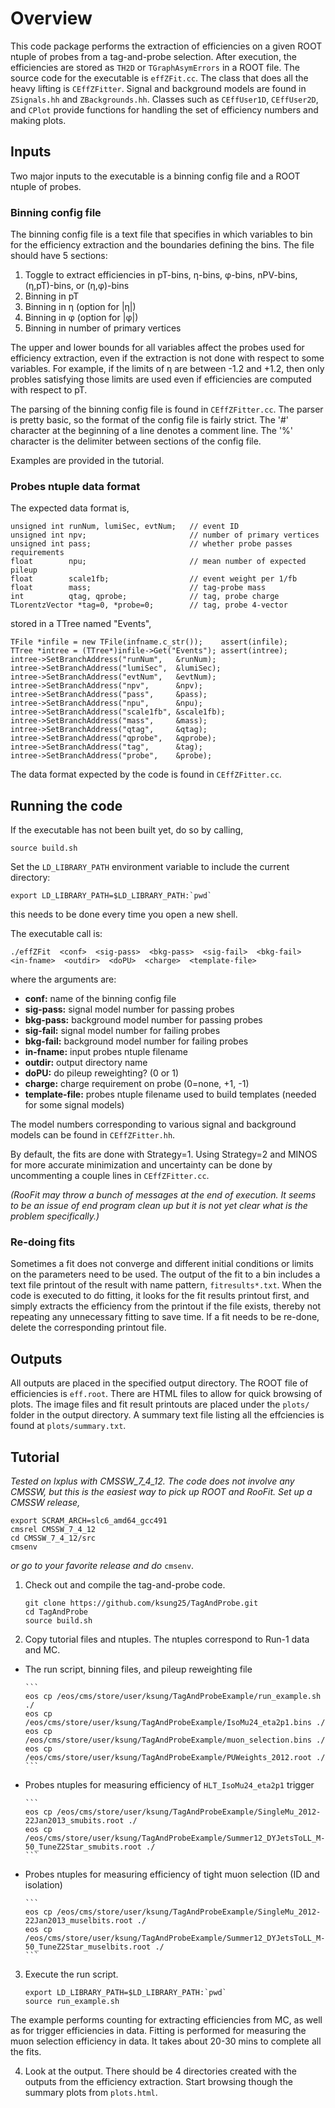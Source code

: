 # Overview
This code package performs the extraction of efficiencies on a given ROOT ntuple of probes from a tag-and-probe selection. After execution, the efficiencies are stored as `TH2D` or `TGraphAsymErrors` in a ROOT file. The source code for the executable is `effZFit.cc`. The class that does all the heavy lifting is `CEffZFitter`. Signal and background models are found in `ZSignals.hh` and `ZBackgrounds.hh`. Classes such as `CEffUser1D`, `CEffUser2D`, and `CPlot` provide functions for handling the set of efficiency numbers and making plots.


## Inputs
Two major inputs to the executable is a binning config file and a ROOT ntuple of probes.


### Binning config file
The binning config file is a text file that specifies in which variables to bin for the efficiency extraction and the boundaries defining the bins. The file should have 5 sections:

1. Toggle to extract efficiencies in pT-bins, &eta;-bins, &phi;-bins, nPV-bins, (&eta;,pT)-bins, or (&eta;,&phi;)-bins
2. Binning in pT
3. Binning in &eta; (option for |&eta;|)
4. Binning in &phi; (option for |&phi;|)
5. Binning in number of primary vertices

The upper and lower bounds for all variables affect the probes used for efficiency extraction, even if the extraction is not done with respect to some variables. For example, if the limits of &eta; are between -1.2 and +1.2, then only probles satisfying those limits are used even if efficiencies are computed with respect to pT.

The parsing of the binning config file is found in `CEffZFitter.cc`. The parser is pretty basic, so the format of the config file is fairly strict. The '\#' character at the beginning of a line denotes a comment line. The '%' character is the delimiter between sections of the config file.

Examples are provided in the tutorial.


### Probes ntuple data format
The expected data format is,
```
unsigned int runNum, lumiSec, evtNum;   // event ID
unsigned int npv;                       // number of primary vertices
unsigned int pass;                      // whether probe passes requirements
float        npu;                       // mean number of expected pileup
float        scale1fb;                  // event weight per 1/fb
float        mass;                      // tag-probe mass
int          qtag, qprobe;              // tag, probe charge
TLorentzVector *tag=0, *probe=0;        // tag, probe 4-vector
```
stored in a TTree named "Events",
```
TFile *infile = new TFile(infname.c_str());    assert(infile);
TTree *intree = (TTree*)infile->Get("Events"); assert(intree);
intree->SetBranchAddress("runNum",   &runNum);
intree->SetBranchAddress("lumiSec",  &lumiSec);
intree->SetBranchAddress("evtNum",   &evtNum);
intree->SetBranchAddress("npv",      &npv);
intree->SetBranchAddress("pass",     &pass);
intree->SetBranchAddress("npu",      &npu);
intree->SetBranchAddress("scale1fb", &scale1fb);
intree->SetBranchAddress("mass",     &mass);
intree->SetBranchAddress("qtag",     &qtag);
intree->SetBranchAddress("qprobe",   &qprobe);
intree->SetBranchAddress("tag",      &tag);
intree->SetBranchAddress("probe",    &probe);
```

The data format expected by the code is found in `CEffZFitter.cc`.


## Running the code
If the executable has not been built yet, do so by calling,
```
source build.sh
```

Set the `LD_LIBRARY_PATH` environment variable to include the current directory:
```
export LD_LIBRARY_PATH=$LD_LIBRARY_PATH:`pwd`
```
this needs to be done every time you open a new shell.

The executable call is:
```
./effZFit  <conf>  <sig-pass>  <bkg-pass>  <sig-fail>  <bkg-fail>  <in-fname>  <outdir>  <doPU>  <charge>  <template-file>
```

where the arguments are:
- **conf:** name of the binning config file
- **sig-pass:** signal model number for passing probes
- **bkg-pass:** background model number for passing probes
- **sig-fail:** signal model number for failing probes
- **bkg-fail:** background model number for failing probes
- **in-fname:** input probes ntuple filename
- **outdir:** output directory name
- **doPU:** do pileup reweighting? (0 or 1)
- **charge:** charge requirement on probe (0=none, +1, -1)
- **template-file:** probes ntuple filename used to build templates (needed for some signal models)

The model numbers corresponding to various signal and background models can be found in `CEffZFitter.hh`.

By default, the fits are done with Strategy=1. Using Strategy=2 and MINOS for more accurate minimization and uncertainty can be done by uncommenting a couple lines in `CEffZFitter.cc`.

*(RooFit may throw a bunch of messages at the end of execution. It seems to be an issue of end program clean up but it is not yet clear what is the problem specifically.)*

### Re-doing fits
Sometimes a fit does not converge and different initial conditions or limits on the parameters need to be used. The output of the fit to a bin includes a text file printout of the result with name pattern, `fitresults*.txt`. When the code is executed to do fitting, it looks for the fit results printout first, and simply extracts the efficiency from the printout if the file exists, thereby not repeating any unnecessary fitting to save time. If a fit needs to be re-done, delete the corresponding printout file.


## Outputs
All outputs are placed in the specified output directory. The ROOT file of efficiencies is `eff.root`. There are HTML files to allow for quick browsing of plots. The image files and fit result printouts are placed under the `plots/` folder in the output directory. A summary text file listing all the effciencies is found at `plots/summary.txt`.


## Tutorial
*Tested on lxplus with CMSSW_7_4_12. The code does not involve any CMSSW, but this is the easiest way to pick up ROOT and RooFit. Set up a CMSSW release,*
```
export SCRAM_ARCH=slc6_amd64_gcc491
cmsrel CMSSW_7_4_12
cd CMSSW_7_4_12/src
cmsenv
```
*or go to your favorite release and do* `cmsenv`.


1. Check out and compile the tag-and-probe code.
    ```
    git clone https://github.com/ksung25/TagAndProbe.git
    cd TagAndProbe
    source build.sh
    ```

2. Copy tutorial files and ntuples. The ntuples correspond to Run-1 data and MC.
  * The run script, binning files, and pileup reweighting file

        ```
        eos cp /eos/cms/store/user/ksung/TagAndProbeExample/run_example.sh ./
        eos cp /eos/cms/store/user/ksung/TagAndProbeExample/IsoMu24_eta2p1.bins ./
        eos cp /eos/cms/store/user/ksung/TagAndProbeExample/muon_selection.bins ./
        eos cp /eos/cms/store/user/ksung/TagAndProbeExample/PUWeights_2012.root ./
        ```
  * Probes ntuples for measuring efficiency of `HLT_IsoMu24_eta2p1` trigger

        ```
        eos cp /eos/cms/store/user/ksung/TagAndProbeExample/SingleMu_2012-22Jan2013_smubits.root ./
        eos cp /eos/cms/store/user/ksung/TagAndProbeExample/Summer12_DYJetsToLL_M-50_TuneZ2Star_smubits.root ./
        ```
  * Probes ntuples for measuring efficiency of tight muon selection (ID and isolation)

        ```
        eos cp /eos/cms/store/user/ksung/TagAndProbeExample/SingleMu_2012-22Jan2013_muselbits.root ./
        eos cp /eos/cms/store/user/ksung/TagAndProbeExample/Summer12_DYJetsToLL_M-50_TuneZ2Star_muselbits.root ./
        ```

3. Execute the run script.

    ```
    export LD_LIBRARY_PATH=$LD_LIBRARY_PATH:`pwd`
    source run_example.sh
    ```

  The example performs counting for extracting efficiencies from MC, as well as for trigger efficiencies in data. Fitting is performed for measuring the muon selection efficiency in data. It takes about 20-30 mins to complete all the fits.

4. Look at the output. There should be 4 directories created with the outputs from the efficiency extraction. Start browsing though the summary plots from `plots.html`.
